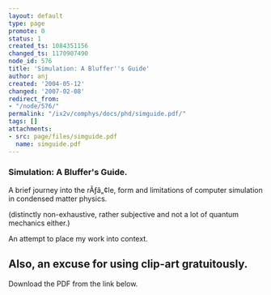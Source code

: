 ```yaml
---
layout: default
type: page
promote: 0
status: 1
created_ts: 1084351156
changed_ts: 1170907490
node_id: 576
title: 'Simulation: A Bluffer''s Guide'
author: anj
created: '2004-05-12'
changed: '2007-02-08'
redirect_from:
- "/node/576/"
permalink: "/ix2v/comphys/docs/phd/simguide.pdf/"
tags: []
attachments:
- src: page/files/simguide.pdf
  name: simguide.pdf
---
```

### Simulation: A Bluffer's Guide.

A brief journey into the rÃƒâ„¢le, form and limitations of computer simulation in condensed matter physics.

(distinctly non-exhaustive, rather subjective and not a lot of quantum mechanics either.)

An attempt to place my work into context.

Also, an excuse for using clip-art gratuitously.
----
Download the PDF from the link below.
